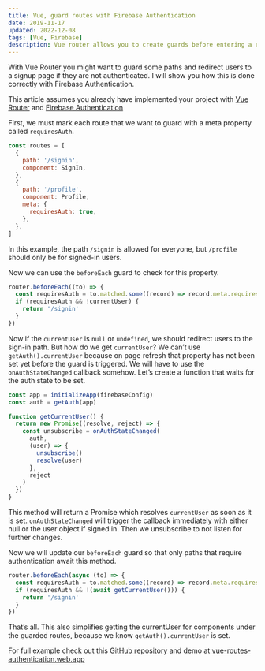 ```yaml
---
title: Vue, guard routes with Firebase Authentication
date: 2019-11-17
updated: 2022-12-08
tags: [Vue, Firebase]
description: Vue router allows you to create guards before entering a route, this is how we can re-direct a route visit if a user isn't authenticated with Firebase.
---
```


With Vue Router you might want to guard some paths and redirect users to a signup page if they are not authenticated. I will show you how this is done correctly with Firebase Authentication.

This article assumes you already have implemented your project with [Vue Router](https://router.vuejs.org/) and [Firebase Authentication](https://firebase.google.com/docs/auth)

First, we must mark each route that we want to guard with a meta property called `requiresAuth`.

```js
const routes = [
  {
    path: '/signin',
    component: SignIn,
  },
  {
    path: '/profile',
    component: Profile,
    meta: {
      requiresAuth: true,
    },
  },
]
```

In this example, the path `/signin` is allowed for everyone, but `/profile` should only be for signed-in users.

Now we can use the `beforeEach` guard to check for this property.

```js
router.beforeEach((to) => {
  const requiresAuth = to.matched.some((record) => record.meta.requiresAuth)
  if (requiresAuth && !currentUser) {
    return '/signin'
  }
})
```

Now if the `currentUser` is `null` or `undefined`, we should redirect users to the sign-in path. But how do we get `currentUser`? We can’t use `getAuth().currentUser` because on page refresh that property has not been set yet before the guard is triggered. We will have to use the `onAuthStateChanged` callback somehow. Let’s create a function that waits for the auth state to be set.

```js
const app = initializeApp(firebaseConfig)
const auth = getAuth(app)

function getCurrentUser() {
  return new Promise((resolve, reject) => {
    const unsubscribe = onAuthStateChanged(
      auth,
      (user) => {
        unsubscribe()
        resolve(user)
      },
      reject
    )
  })
}
```

This method will return a Promise which resolves `currentUser` as soon as it is set. `onAuthStateChanged` will trigger the callback immediately with either null or the user object if signed in. Then we unsubscribe to not listen for further changes.

Now we will update our `beforeEach` guard so that only paths that require authentication await this method.

```js
router.beforeEach(async (to) => {
  const requiresAuth = to.matched.some((record) => record.meta.requiresAuth)
  if (requiresAuth && !(await getCurrentUser())) {
    return '/signin'
  }
})
```

That’s all. This also simplifies getting the currentUser for components under the guarded routes, because we know `getAuth().currentUser` is set.

For full example check out this [GitHub repository](https://github.com/gautemo/Vue-guard-routes-with-Firebase-Authentication) and demo at [vue-routes-authentication.web.app](https://vue-routes-authentication.web.app/)
